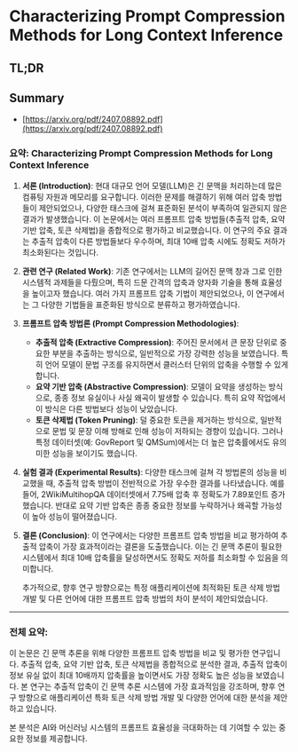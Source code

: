 # Characterizing Prompt Compression Methods for Long Context Inference
## TL;DR
## Summary
- [https://arxiv.org/pdf/2407.08892.pdf](https://arxiv.org/pdf/2407.08892.pdf)

### 요약: Characterizing Prompt Compression Methods for Long Context Inference

1. **서론 (Introduction)**:
   현대 대규모 언어 모델(LLM)은 긴 문맥을 처리하는데 많은 컴퓨팅 자원과 메모리를 요구합니다. 이러한 문제를 해결하기 위해 여러 압축 방법들이 제안되었으나, 다양한 태스크에 걸쳐 표준화된 분석이 부족하여 일관되지 않은 결과가 발생했습니다. 이 논문에서는 여러 프롬프트 압축 방법들(추출적 압축, 요약 기반 압축, 토큰 삭제법)을 종합적으로 평가하고 비교했습니다. 이 연구의 주요 결과는 추출적 압축이 다른 방법들보다 우수하며, 최대 10배 압축 시에도 정확도 저하가 최소화된다는 것입니다.

2. **관련 연구 (Related Work)**:
   기존 연구에서는 LLM의 길어진 문맥 창과 그로 인한 시스템적 과제들을 다뤘으며, 특히 드문 간격의 압축과 양자화 기술을 통해 효율성을 높이고자 했습니다. 여러 가지 프롬프트 압축 기법이 제안되었으나, 이 연구에서는 그 다양한 기법들을 표준화된 방식으로 분류하고 평가하였습니다.

3. **프롬프트 압축 방법론 (Prompt Compression Methodologies)**:
   - **추출적 압축 (Extractive Compression)**: 주어진 문서에서 큰 문장 단위로 중요한 부분을 추출하는 방식으로, 일반적으로 가장 강력한 성능을 보였습니다. 특히 언어 모델이 문법 구조를 유지하면서 클러스터 단위의 압축을 수행할 수 있게 합니다.
   - **요약 기반 압축 (Abstractive Compression)**: 모델이 요약을 생성하는 방식으로, 종종 정보 유실이나 사실 왜곡이 발생할 수 있습니다. 특히 요약 작업에서 이 방식은 다른 방법보다 성능이 낮았습니다.
   - **토큰 삭제법 (Token Pruning)**: 덜 중요한 토큰을 제거하는 방식으로, 일반적으로 문법 및 문장 이해 방해로 인해 성능이 저하되는 경향이 있습니다. 그러나 특정 데이터셋(예: GovReport 및 QMSum)에서는 더 높은 압축률에서도 유의미한 성능을 보이기도 했습니다.

4. **실험 결과 (Experimental Results)**:
   다양한 태스크에 걸쳐 각 방법론의 성능을 비교했을 때, 추출적 압축 방법이 전반적으로 가장 우수한 결과를 나타냈습니다. 예를 들어, 2WikiMultihopQA 데이터셋에서 7.75배 압축 후 정확도가 7.89포인트 증가했습니다. 반대로 요약 기반 압축은 종종 중요한 정보를 누락하거나 왜곡할 가능성이 높아 성능이 떨어졌습니다.

5. **결론 (Conclusion)**:
   이 연구에서는 다양한 프롬프트 압축 방법을 비교 평가하여 추출적 압축이 가장 효과적이라는 결론을 도출했습니다. 이는 긴 문맥 추론이 필요한 시스템에서 최대 10배 압축률을 달성하면서도 정확도 저하를 최소화할 수 있음을 의미합니다. 

   추가적으로, 향후 연구 방향으로는 특정 애플리케이션에 최적화된 토큰 삭제 방법 개발 및 다른 언어에 대한 프롬프트 압축 방법의 차이 분석이 제안되었습니다.

---

### 전체 요약:

이 논문은 긴 문맥 추론을 위해 다양한 프롬프트 압축 방법을 비교 및 평가한 연구입니다. 추출적 압축, 요약 기반 압축, 토큰 삭제법을 종합적으로 분석한 결과, 추출적 압축이 정보 유실 없이 최대 10배까지 압축률을 높이면서도 가장 정확도 높은 성능을 보였습니다. 본 연구는 추출적 압축이 긴 문맥 추론 시스템에 가장 효과적임을 강조하며, 향후 연구 방향으로 애플리케이션 특화 토큰 삭제 방법 개발 및 다양한 언어에 대한 분석을 제안하고 있습니다.

본 분석은 AI와 머신러닝 시스템의 프롬프트 효율성을 극대화하는 데 기여할 수 있는 중요한 정보를 제공합니다.